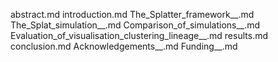 abstract.md
introduction.md
The_Splatter_framework__.md
The_Splat_simulation__.md
Comparison_of_simulations__.md
Evaluation_of_visualisation_clustering_lineage__.md
results.md
conclusion.md
Acknowledgements__.md
Funding__.md
